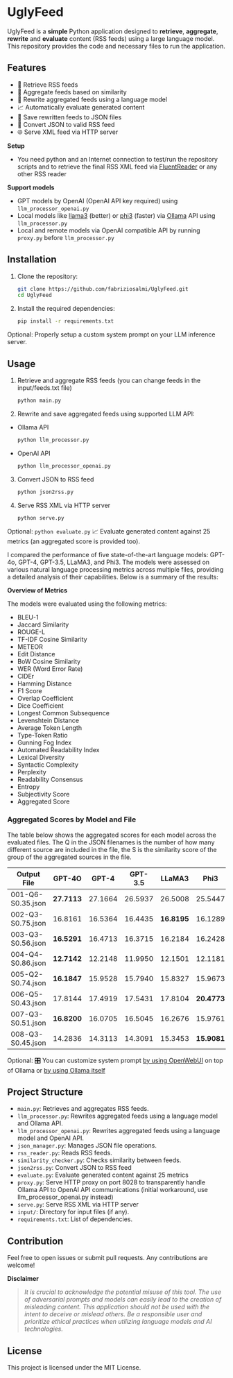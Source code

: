 # UglyFeed

UglyFeed is a **simple** Python application designed to **retrieve**, **aggregate**, **rewrite** and **evaluate** content (RSS feeds) using a large language model. This repository provides the code and necessary files to run the application.

## Features

- 📡 Retrieve RSS feeds
- 🧮 Aggregate feeds based on similarity
- 🤖 Rewrite aggregated feeds using a language model
- 📈 Automatically evaluate generated content
- 💾 Save rewritten feeds to JSON files
- 🔁 Convert JSON to valid RSS feed
- 🌐 Serve XML feed via HTTP server

**Setup**

- You need python and an Internet connection to test/run the repository scripts and to retrieve the final RSS XML feed via [FluentReader](https://github.com/yang991178/fluent-reader) or any other RSS reader

**Support models**

- GPT models by OpenAI (OpenAI API key required) using `llm_processor_openai.py`
- Local models like [llama3](https://ollama.com/library/llama3) (better) or [phi3](https://ollama.com/library/phi3) (faster) via [Ollama](https://ollama.com/download) API using `llm_processor.py`
- Local and remote models via OpenAI compatible API by running `proxy.py` before `llm_processor.py`

## Installation

1. Clone the repository:
    ```sh
    git clone https://github.com/fabriziosalmi/UglyFeed.git
    cd UglyFeed
    ```

2. Install the required dependencies:
    ```sh
    pip install -r requirements.txt
    ```
Optional: 
Properly setup a custom system prompt on your LLM inference server.
   
## Usage

1. Retrieve and aggregate RSS feeds (you can change feeds in the input/feeds.txt file)
    ```sh
    python main.py
    ```
   
2. Rewrite and save aggregated feeds using supported LLM API:

 - Ollama API
    ```sh
    python llm_processor.py
    ```
 - OpenAI API
    ```sh
    python llm_processor_openai.py
    ```
    
3. Convert JSON to RSS feed
    ```sh
    python json2rss.py
    ```
    
4. Serve RSS XML via HTTP server
    ```sh
    python serve.py
    ```

Optional:
    ```
    python evaluate.py
    ```
📈 Evaluate generated content against 25 metrics (an aggregated score is provided too).

I compared the performance of five state-of-the-art language models: GPT-4o, GPT-4, GPT-3.5, LLaMA3, and Phi3. The models were assessed on various natural language processing metrics across multiple files, providing a detailed analysis of their capabilities. Below is a summary of the results:

**Overview of Metrics**

The models were evaluated using the following metrics:
- BLEU-1
- Jaccard Similarity
- ROUGE-L
- TF-IDF Cosine Similarity
- METEOR
- Edit Distance
- BoW Cosine Similarity
- WER (Word Error Rate)
- CIDEr
- Hamming Distance
- F1 Score
- Overlap Coefficient
- Dice Coefficient
- Longest Common Subsequence
- Levenshtein Distance
- Average Token Length
- Type-Token Ratio
- Gunning Fog Index
- Automated Readability Index
- Lexical Diversity
- Syntactic Complexity
- Perplexity
- Readability Consensus
- Entropy
- Subjectivity Score
- Aggregated Score

### Aggregated Scores by Model and File
The table below shows the aggregated scores for each model across the evaluated files. The Q in the JSON filenames is the number of how many different source are included in the file, the S is the similarity score of the group of the aggregated sources in the file.

| Output File                                    | GPT-4O | GPT-4 | GPT-3.5 | LLaMA3 | Phi3  |
|------------------------------------------------|--------|-------|---------|--------|-------|
| 001-Q6-S0.35.json               | **27.7113** | 27.1664| 26.5937 | 26.5008| 25.5447|
| 002-Q3-S0.75.json               | 16.8161| 16.5364| 16.4435 | **16.8195** | 16.1289|
| 003-Q3-S0.56.json               | **16.5291** | 16.4713| 16.3715 | 16.2184| 16.2428|
| 004-Q4-S0.86.json               | **12.7142** | 12.2148| 11.9950 | 12.1501| 12.1181|
| 005-Q2-S0.74.json               | **16.1847** | 15.9528| 15.7940 | 15.8327| 15.9673|
| 006-Q5-S0.43.json               | 17.8144| 17.4919| 17.5431 | 17.8104| **20.4773** |
| 007-Q3-S0.51.json               | **16.8200** | 16.0705| 16.5045 | 16.2676| 15.9761|
| 008-Q3-S0.45.json               | 14.2836| 14.3113| 14.3091 | 15.3453| **15.9081** |

Optional: 
🎛️ You can customize system prompt [by using OpenWebUI](https://github.com/open-webui/open-webui) on top of Ollama or [by using Ollama itself](https://github.com/ollama/ollama/blob/main/docs/modelfile.md)
  
## Project Structure

- `main.py`: Retrieves and aggregates RSS feeds.
- `llm_processor.py`: Rewrites aggregated feeds using a language model and Ollama API.
- `llm_processor_openai.py`: Rewrites aggregated feeds using a language model and OpenAI API.
- `json_manager.py`: Manages JSON file operations.
- `rss_reader.py`: Reads RSS feeds.
- `similarity_checker.py`: Checks similarity between feeds.
- `json2rss.py`: Convert JSON to RSS feed
- `evaluate.py`: Evaluate generated content against 25 metrics
- `proxy.py`: Serve HTTP proxy on port 8028 to transparently handle Ollama API to OpenAI API communications (initial workaround, use llm_processor_openai.py instead)
- `serve.py`: Serve RSS XML via HTTP server
- `input/`: Directory for input files (if any).
- `requirements.txt`: List of dependencies.

## Contribution

Feel free to open issues or submit pull requests. Any contributions are welcome!

**Disclaimer**

> _It is crucial to acknowledge the potential misuse of this tool. The use of adversarial prompts and models can easily lead to the creation of misleading content. This application should not be used with the intent to deceive or mislead others. Be a responsible user and prioritize ethical practices when utilizing language models and AI technologies._

## License

This project is licensed under the MIT License.
